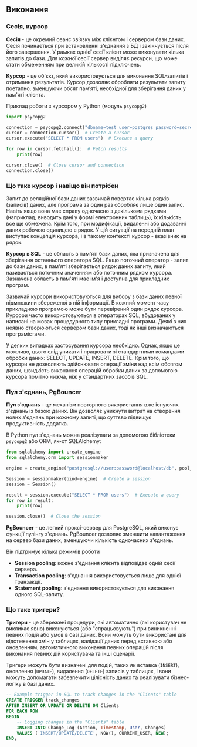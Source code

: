 ## Виконання

### Сесія, курсор

**Сесія**  - це окремий сеанс зв’язку між клієнтом і сервером бази даних. Сесія починається при встановленні з'єднання з БД і закінчується після його завершення. У рамках однієї сесії клієнт може виконувати кілька запитів до бази. Для кожної сесії сервер виділяє ресурси, що може стати обмеженням при великій кількості підключень.

**Курсор**  - це об'єкт, який використовується для виконання SQL-запитів і отримання результатів. Курсор дозволяє обробляти результати запиту поетапно, зменшуючи обсяг пам’яті, необхідної для зберігання даних у пам'яті клієнта.

Приклад роботи з курсором у Python (модуль `psycopg2`)

```python
import psycopg2

connection = psycopg2.connect("dbname=test user=postgres password=secret")  # Connect to the database
cursor = connection.cursor()  # Create a cursor
cursor.execute("SELECT * FROM users")  # Execute a query

for row in cursor.fetchall():  # Fetch results
	print(row)

cursor.close()  # Close cursor and connection
connection.close()
```

### Що таке курсор і навіщо він потрібен

Запит до реляційної бази даних зазвичай повертає кілька рядків (записів) даних, але програма за один раз обробляє лише один запис. Навіть якщо вона має справу одночасно з декількома рядками (наприклад, виводить дані у формі електронних таблиць), їх кількість все ще обмежена. Крім того, при модифікації, видаленні або додаванні даних робочою одиницею є рядок. У цій ситуації на передній план виступає концепція курсора, і в такому контексті курсор - вказівник на рядок.

**Курсор в SQL** - це область в пам'яті бази даних, яка призначена для зберігання останнього оператора SQL. Якщо поточний оператор - запит до бази даних, в пам'яті зберігається рядок даних запиту, який називається поточним значенням або поточним рядком курсора. Зазначена область в пам'яті має ім'я і доступна для прикладних програм.

Зазвичай курсори використовуються для вибору з бази даних певної підмножини збереженої в ній інформації. В кожний момент часу прикладною програмою може бути перевірений один рядок курсора. Курсори часто використовуються в операторах SQL, вбудованих у написані на мовах процедурного типу прикладні програми. Деякі з них неявно створюються сервером бази даних, тоді як інші визначаються програмістами.

У деяких випадках застосування курсора необхідно. Однак, якщо це можливо, цього слід уникати і працювати зі стандартними командами обробки даних: SELECT, UPDATE, INSERT, DELETE. Крім того, що курсори не дозволяють здійснювати операції зміни над всім обсягом даних, швидкість виконання операцій обробки даних за допомогою курсора помітно нижча, ніж у стандартних засобів SQL.

### Пул з'єднань, PgBouncer

**Пул з'єднань**  - це механізм повторного використання вже існуючих з'єднань із базою даних. Він дозволяє уникнути витрат на створення нових з'єднань при кожному запиті, що суттєво підвищує продуктивність додатка.

В Python пул з'єднань можна реалізувати за допомогою бібліотеки `psycopg2` або ORM, як-от SQLAlchemy:

```python
from sqlalchemy import create_engine
from sqlalchemy.orm import sessionmaker

engine = create_engine("postgresql://user:password@localhost/db", pool_size=10, max_overflow=5)  # Create a connection pool

Session = sessionmaker(bind=engine)  # Create a session
session = Session()

result = session.execute("SELECT * FROM users")  # Execute a query
for row in result:
	print(row)

session.close()  # Close the session
```

**PgBouncer**  - це легкий проксі-сервер для PostgreSQL, який виконує функції пулінгу з'єднань. PgBouncer дозволяє зменшити навантаження на сервер бази даних, зменшуючи кількість одночасних з'єднань.

Він підтримує кілька режимів роботи

- **Session pooling**: кожне з'єднання клієнта відповідає одній сесії сервера.
- **Transaction pooling**: з'єднання використовується лише для однієї транзакції.
- **Statement pooling**: з'єднання використовується для виконання одного SQL-запиту.

### Що таке тригери?

**Тригери** - це збережені процедури, які автоматично (які користувач не викликає явно) виконуються (або "спрацьовують") при виникненні певних подій або умов в базі даних. Вони можуть бути використані для відстеження змін у таблицях, валідації даних перед вставкою або оновленням, автоматичного виконання певних операцій після виконання певних дій користувача та інші сценарії.

Тригери можуть бути визначені для подій, таких як вставка (`INSERT`), оновлення (`UPDATE`), видалення (`DELETE`) записів у таблицях, і вони можуть допомагати забезпечити цілісність даних та реалізувати бізнес-логіку в базі даних.

```SQL
-- Example trigger in SQL to track changes in the "Clients" table
CREATE TRIGGER track_changes
AFTER INSERT OR UPDATE OR DELETE ON Clients
FOR EACH ROW
BEGIN
    -- Logging changes in the "Clients" table
    INSERT INTO Change_Log (Action, Timestamp, User, Changes)
    VALUES ('INSERT/UPDATE/DELETE', NOW(), CURRENT_USER, NEW);
END;

```